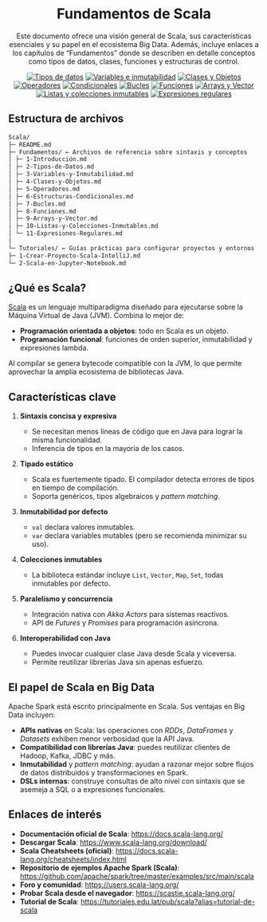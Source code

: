 <h1 align="center">Fundamentos de Scala</h1>

<p align="center">
  Este documento ofrece una visión general de Scala, sus características esenciales y su papel en el ecosistema Big Data. Además, incluye enlaces a los capítulos de “Fundamentos” donde se describen en detalle conceptos como tipos de datos, clases, funciones y estructuras de control.
</p>

<p align="center">
  <a href="Fundamentos/2-Tipos-de-datos.md"><img src="https://img.shields.io/badge/Tipos%20Datos-blue.svg" alt="Tipos de datos"/></a>
  <a href="Fundamentos/3-Variables-Inmutabilidad.md"><img src="https://img.shields.io/badge/Variables%20&%20Inmutabilidad-blue.svg" alt="Variables e inmutabilidad"/></a>
  <a href="Fundamentos/4-Clases-y-Objetos.md"><img src="https://img.shields.io/badge/Clases%20&%20Objetos-blue.svg" alt="Clases y Objetos"/></a>
  <a href="Fundamentos/5-Operadores.md"><img src="https://img.shields.io/badge/Operadores-blue.svg" alt="Operadores"/></a>
  <a href="Fundamentos/6-Condicionales.md"><img src="https://img.shields.io/badge/Condicionales-blue.svg" alt="Condicionales"/></a>
  <a href="Fundamentos/7-Bucles.md"><img src="https://img.shields.io/badge/Bucles-blue.svg" alt="Bucles"/></a>
  <a href="Fundamentos/8-Funciones.md"><img src="https://img.shields.io/badge/Funciones-blue.svg" alt="Funciones"/></a>
  <a href="Fundamentos/9-Arrays-y-Vector.md"><img src="https://img.shields.io/badge/Arrays%20&%20Vector-blue.svg" alt="Arrays y Vector"/></a>
  <a href="Fundamentos/10-Listas-y-Colecciones-Inmutables.md"><img src="https://img.shields.io/badge/Listas%20&%20Colecciones-blue.svg" alt="Listas y colecciones inmutables"/></a>
  <a href="Fundamentos/11-Expresiones-regulares.md"><img src="https://img.shields.io/badge/Expresiones%20Regulares-blue.svg" alt="Expresiones regulares"/></a>
</p>

## Estructura de archivos

```markdown
Scala/
├─ README.md
├─ Fundamentos/ ← Archivos de referencia sobre sintaxis y conceptos
│ ├─ 1-Introducción.md
│ ├─ 2-Tipos-de-Datos.md
│ ├─ 3-Variables-y-Inmutabilidad.md
│ ├─ 4-Clases-y-Objetos.md
│ ├─ 5-Operadores.md
│ ├─ 6-Estructuras-Condicionales.md
│ ├─ 7-Bucles.md
│ ├─ 8-Funciones.md
│ ├─ 9-Arrays-y-Vector.md
│ ├─ 10-Listas-y-Colecciones-Inmutables.md
│ └─ 11-Expresiones-Regulares.md
│
└─ Tutoriales/ ← Guías prácticas para configurar proyectos y entornos
├─ 1-Crear-Proyecto-Scala-IntelliJ.md
└─ 2-Scala-en-Jupyter-Notebook.md
```

## ¿Qué es Scala?

[Scala](https://www.scala-lang.org/) es un lenguaje multiparadigma diseñado para ejecutarse sobre la Máquina Virtual de Java (JVM). Combina lo mejor de:

- **Programación orientada a objetos**: todo en Scala es un objeto.
- **Programación funcional**: funciones de orden superior, inmutabilidad y expresiones lambda.

Al compilar se genera bytecode compatible con la JVM, lo que permite aprovechar la amplia ecosistema de bibliotecas Java.

## Características clave

1. **Sintaxis concisa y expresiva**

   - Se necesitan menos líneas de código que en Java para lograr la misma funcionalidad.
   - Inferencia de tipos en la mayoría de los casos.

2. **Tipado estático**

   - Scala es fuertemente tipado. El compilador detecta errores de tipos en tiempo de compilación.
   - Soporta genéricos, tipos algebraicos y _pattern matching_.

3. **Inmutabilidad por defecto**

   - `val` declara valores inmutables.
   - `var` declara variables mutables (pero se recomienda minimizar su uso).

4. **Colecciones inmutables**

   - La biblioteca estándar incluye `List`, `Vector`, `Map`, `Set`, todas inmutables por defecto.

5. **Paralelismo y concurrencia**

   - Integración nativa con _Akka Actors_ para sistemas reactivos.
   - API de _Futures_ y _Promises_ para programación asíncrona.

6. **Interoperabilidad con Java**
   - Puedes invocar cualquier clase Java desde Scala y viceversa.
   - Permite reutilizar librerías Java sin apenas esfuerzo.

## El papel de Scala en Big Data

Apache Spark está escrito principalmente en Scala. Sus ventajas en Big Data incluyen:

- **APIs nativas** en Scala: las operaciones con _RDDs_, _DataFrames_ y _Datasets_ exhiben menor verbosidad que la API Java.
- **Compatibilidad con librerías Java**: puedes reutilizar clientes de Hadoop, Kafka, JDBC y más.
- **Inmutabilidad** y _pattern matching_: ayudan a razonar mejor sobre flujos de datos distribuidos y transformaciones en Spark.
- **DSLs internas**: construye consultas de alto nivel con sintaxis que se asemeja a SQL o a expresiones funcionales.

## Enlaces de interés

- **Documentación oficial de Scala**: https://docs.scala-lang.org/
- **Descargar Scala**: https://www.scala-lang.org/download/
- **Scala Cheatsheets (oficial)**: https://docs.scala-lang.org/cheatsheets/index.html
- **Repositorio de ejemplos Apache Spark (Scala)**: https://github.com/apache/spark/tree/master/examples/src/main/scala
- **Foro y comunidad**: https://users.scala-lang.org/
- **Probar Scala desde el navegador**: https://scastie.scala-lang.org/
- **Tutorial de Scala**: https://tutoriales.edu.lat/pub/scala?alias=tutorial-de-scala
